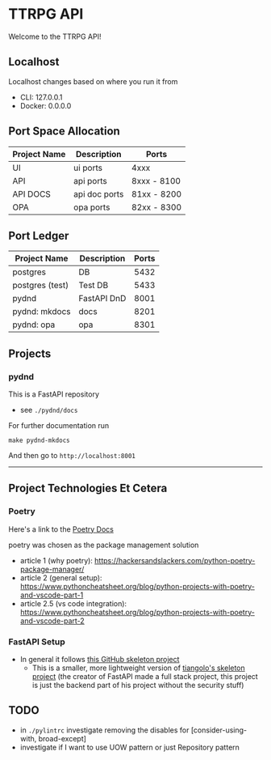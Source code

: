 # TTRPG API
Welcome to the TTRPG API!

## Localhost
Localhost changes based on where you run it from
* CLI: 127.0.0.1
* Docker: 0.0.0.0

## Port Space Allocation
| Project Name    | Description   | Ports       |
|-----------------|---------------|-------------|
| UI              | ui ports      | 4xxx        |
| API             | api ports     | 8xxx - 8100 |
| API DOCS        | api doc ports | 81xx - 8200 |
| OPA             | opa ports     | 82xx - 8300 |

## Port Ledger
| Project Name    | Description | Ports       |
|-----------------|-------------|-------------|
| postgres        | DB          | 5432        |
| postgres (test) | Test DB     | 5433        |
| pydnd           | FastAPI DnD | 8001        |
| pydnd: mkdocs   | docs        | 8201        |
| pydnd: opa      | opa         | 8301        |  TODO - reserved, implement

## Projects

### pydnd
This is a FastAPI repository
- see `./pydnd/docs`

For further documentation run
```shell
make pydnd-mkdocs
```
And then go to `http://localhost:8001`
___
## Project Technologies Et Cetera
### Poetry
Here's a link to the [Poetry Docs](https://python-poetry.org/docs/cli/)

poetry was chosen as the package management solution
* article 1 (why poetry): https://hackersandslackers.com/python-poetry-package-manager/
* article 2 (general setup): https://www.pythoncheatsheet.org/blog/python-projects-with-poetry-and-vscode-part-1
* article 2.5 (vs code integration): https://www.pythoncheatsheet.org/blog/python-projects-with-poetry-and-vscode-part-2

### FastAPI Setup
* In general it follows [this GitHub skeleton project](https://github.com/skb1129/fastapi-boilerplate/tree/master/app)
  * This is a smaller, more lightweight version of [tiangolo's skeleton project](https://github.com/tiangolo/full-stack-fastapi-postgresql) (the creator of FastAPI made a full stack project, this project is just the backend part of his project without the security stuff)

## TODO
- in `./pylintrc` investigate removing the disables for [consider-using-with, broad-except]
- investigate if I want to use UOW pattern or just Repository pattern
